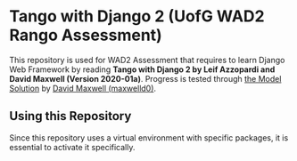 # Tango with Django 2 (UofG WAD2 Rango Assessment)

This repository is used for WAD2 Assessment that requires to learn Django Web Framework by reading **Tango with Django 2 by Leif Azzopardi and David Maxwell (Version 2020-01a)**.
Progress is tested through [the Model Solution](https://github.com/maxwelld90/tango_with_django_2_code) by [David Maxwell (maxwelld0)](https://github.com/maxwelld90).

## Using this Repository
Since this repository uses a virtual environment with specific packages, it is essential to activate it specifically.
